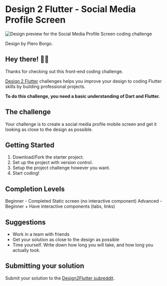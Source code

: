 # Design 2 Flutter - Social Media Profile Screen

![Design preview for the Social Media Profile Screen coding challenge](./assets/images/profile_light.jpeg)

Design by Piero Borgo.

## Hey there! 👋😁

Thanks for checking out this front-end coding challenge.

[Design 2 Flutter](https://www.reddit.com/r/Design2Flutter/) challenges helps you improve your design to coding Flutter skills by building professional projects.

**To do this challenge, you need a basic understanding of Dart and Flutter.**

## The challenge

Your challenge is to create a social media profile mobile screen and get it looking as close to the design as possible.

## Getting Started

1. Download/Fork the starter project.
2. Set up the project with version control.
3. Setup the project challenge however you want.
4. Start coding!

## Completion Levels

Beginner - Completed Static screen (no interactive component)
Advanced - Beginner + Have interactive components (tabs, links)

## Suggestions

- Work in a team with friends
- Get your solution as close to the design as possible
- Time yourself. Write down how long you will take, and how long you actually took.

## Submitting your solution

Submit your solution to the [Design2Flutter subreddit](https://www.reddit.com/r/Design2Flutter/).
